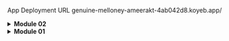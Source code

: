 App Deployment URL
genuine-melloney-ameerakt-4ab042d8.koyeb.app/

<details>
<summary><strong>Module 02</strong></summary>

### Part 1
You have implemented a CI/CD process that automatically runs the test suites, analyzes code quality, and deploys to a PaaS. Try to answer the following questions in order to reflect on your attempt completing the tutorial and exercise.
List the code quality issue(s) that you fixed during the exercise and explain your strategy on fixing them.
```
    All the code quality issues were small ones related to maintainability.
    The issues consisted of:
	- 6 unused and unnecessary imports
	- 3 public modifiers that had to be removed
	- 2 unneeded declarations of thrown exception
	- 1 Add at least one assertion to this test case in ProductController.java
	  which is caused by the wrong method used in a test
	- some thymeleaf templates that were not indexed and needed
	  src/main/resources added in the scanned files so Java XSS vulnerabilities
	  can be detected.
	  
    To fix these issues, I used the SonarCloud analysis as a guide and followed what it
    outputted such as deleting unneeded imports, "throws Exception" declarations and public
    modifiers. As for the wrong method used, I used the suggested change from IntelliJ which
    changed the line from "List<Product> productList = Arrays.asList(testProduct3);" to
    "Collections.singletonList(testProduct3);". To improve security, I added this line
    "property("sonar.sources", "src/main/java,src/main/resources")" in sonar properties in
    build.gradle so SonarCloud can scan the files in the resources directory.
    
    Before implementing SonarCloud, my code had issues in naming of files, classes
    or attributes which made my project build fail.
    To fix these I made the name of unit test classes the same as the file they are in.
```
### Part 2
Look at your CI/CD workflows (GitHub)/pipelines (GitLab). Do you think the current implementation has met the definition of Continuous Integration and Continuous Deployment? Explain the reasons (minimum 3 sentences)!
```
    CI/CD workflows involves the building, testing and deployment of a codebase by an
    automated script with every push to the main branch and my implementation meets the
    defintion of CI/CD.
    
    The CI workflow is covered by the scripts: ci.yml, scorecard.yml and sonarcloud.yml.
    The ci.yml builds the java project and runs basic tests on it to make sure that it
    runs. Whereas, scorecard.yml tests the security quality while sonarcloud.yml gives
    a detailed analysis on the overall quality of the code.
    
    On the other hand, the continuous deployment (CD) workflow is automatically handled
    on the Koyeb PaaS without a script. The project is built and then deployed on the
    URL above.
```
</details>

<details>
<summary><strong>Module 01</strong></summary>

### Reflection 1
You already implemented two new features using Spring Boot. Check again your source code and evaluate the coding standards that you have learned in this module. Write clean code principles and secure coding practices that have been applied to your code.  If you find any mistake in your source code, please explain how to improve your code.
```
    When coding the delete and edit features, I made sure the code was clean
    by following the same structure of the code for the create product and 
    list product features so that it was easy to read.
    I made the purpose of the new features clear and obvious by including the
    function of the feature in the html page names and in code in the java files
    for the controller, repository and service. For example, for the edit feature
    HTML is EditProduct.html and the functions in the controller are named
    editProductPage and editProductPost which also follow the naming style of the
    previous features. Moreover, I made sure that each function only had one purpose.

    To maintain code readability, I tried to refrain myself from adding unnecessary 
    comments since it is already easy to tell what the code does. I did not add
    any comments because I could tell what each function does and to avoid clutter.
    Additionally, I added empty lines between each function. I even tried to make the
    code simple as much as I can so that it is easy to understand and makes it
    less cluttered.
    If there was any mistake in my code, I did research on what I 
    could do to fix it instead of commenting it out. If I felt there were mistakes
    in the code I compared my code with the original source code from the module
    and fixed any syntax mistakes.
```
### Reflection 2
Suppose that after writing the CreateProductFunctionalTest.java along with the corresponding test case, you were asked to create another functional test suite that verifies the number of items in the product list. You decided to create a new Java class similar to the prior functional test suites with the same setup procedures and instance variables.
What do you think about the cleanliness of the code of the new functional test suite? Will the new code reduce the code quality? Identify the potential clean code issues, explain the reasons, and suggest possible improvements to make the code cleaner!
```
I felt that I have learnt a lot after writing the unit tests for my
features and more at ease after testing them and seeing that my features work.
I think there should be at least two tests for a class but the more the better.
One case should be positive while the second case is negative.
An extra test case can be made to make sure that the feature
works in more realistic situations such as deleting one specific product from
a list of five products.
We can make sure that the unit tests are enough if they test most of if not
all of the results from the most common or important interactions between the
user and other classes.

100% code coverage means that all of the code in the program
is involved or tested by the unit tests. It does not measure the amount of
bugs or errors a program has.
The new code for the functional test suites will reduce the code
quality because it’s going to add more code to the file and makes it
look more cluttered.
There is just so much code to be read or skim through and it might
make understanding it harder.
To make the test code cleaner, the code could either be put in its own
java class file instead of getting added to the same file. If that cannot
happen then the tests that test different features can be put in their own
classes in the same file. The name of the new class file or section should
be clear by reflecting what it tests such as ProductListCountTest.
```
</details>